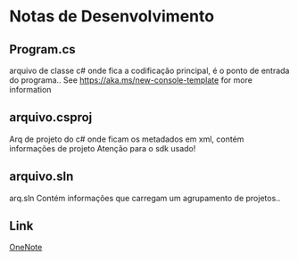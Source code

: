 # Notas de Desenvolvimento

## Program.cs
arquivo de classe c# onde fica a codificação principal, é o ponto de entrada do programa..
See https://aka.ms/new-console-template for more information

## arquivo.csproj
Arq de projeto do c# onde ficam os metadados em xml, contém informações de projeto
Atenção para o sdk usado!

## arquivo.sln
arq.sln Contém informações que carregam um agrupamento de projetos..

## Link
[OneNote](https://smartconsulting-my.sharepoint.com/personal/laucene_silva_smartconsulting_com_br/Documents/Documentos/OneNote%20Notebooks/My%20Notebook/Learn/BootCampss.one#Arquivos%20de%20projeto&section-id={14D00A72-9862-4A2B-963D-11B13E3362BB}&page-id={EA17736B-6B6D-4DEB-8FB4-FEF7783142DF}&end)